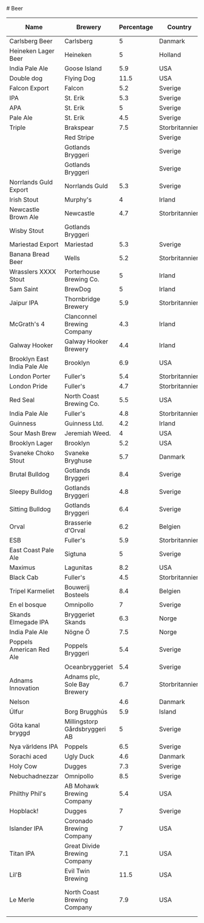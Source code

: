 <div class="container" role="main">
# Beer

| Name | Brewery | Percentage | Country | Type | S-Score | O-Score |
| ---- | --------| ---------- | ------- | ---- | ------- | -------
| Carlsberg Beer | Carlsberg | 5 | Danmark | Lager | 2 | 2 |
| Heineken Lager Beer | Heineken | 5 | Holland | Lager | 3 | 3 |
| India Pale Ale | Goose Island | 5.9 | USA | IPA | 5 | 4 |
| Double dog | Flying Dog | 11.5 | USA | Double IPA | 2 | 3 |
| Falcon Export | Falcon | 5.2 | Sverige | Lager | 4 | 3 |
| IPA | St. Erik | 5.3 | Sverige | IPA | 4 | 4 |
| APA | St. Erik | 5 | Sverige | APA | 3 | 3 |
| Pale Ale | St. Erik | 4.5 | Sverige | Pale Ale | 4 | 3 |
| Triple | Brakspear | 7.5 | Storbritannien | Strong Ale | 4 | 4 |
|   | Red Stripe |   | Sverige | Lager | 4 | 3 |
|   | Gotlands Bryggeri |   | Sverige | IPA | 3 | 3 |
|   | Gotlands Bryggeri |   | Sverige | Pale Ale | 2 | 2 |
| Norrlands Guld Export | Norrlands Guld | 5.3 | Sverige | Lager | 3 | 2 |
| Irish Stout | Murphy's | 4 | Irland | Stout | 4 | 3 |
| Newcastle Brown Ale | Newcastle | 4.7 | Storbritannien | Ale | 3 | 3 |
| Wisby Stout | Gotlands Bryggeri | |  | Sverige | Stout | 3 | |
| Mariestad Export | Mariestad | 5.3 | Sverige | Lager | 2 | |
| Banana Bread Beer | Wells | 5.2 | Storbritannien | Fruit | 3 | |
| Wrasslers XXXX Stout | Porterhouse Brewing Co. | 5 | Irland | Stout | 1 | 4 |
| 5am Saint | BrewDog | 5 | Irland | Amber Ale | 5 | 3 |
| Jaipur IPA | Thornbridge Brewery | 5.9 | Storbritannien | IPA | 4 | 3 |
| McGrath's 4 | Clanconnel Brewing Company | 4.3 | Irland | Stout | 2 | 3 |
| Galway Hooker | Galway Hooker Brewery | 4.4 | Irland | APA | 4 | 4 |
| Brooklyn East India Pale Ale | Brooklyn | 6.9 | USA | IPA | 4 | 3 |
| London Porter | Fuller's | 5.4 | Storbritannien | Porter | 2 | 3 |
| London Pride | Fuller's | 4.7 | Storbritannien | Pale Ale | 3 | 3 |
| Red Seal | North Coast Brewing Co. | 5.5 | USA | Amber Ale | 3 | 3 |
| India Pale Ale | Fuller's | 4.8 | Storbritannien | IPA | 3 | 3 |
| Guinness | Guinness Ltd. | 4.2 | Irland | Stout | 2 | 3 |
| Sour Mash Brew | Jeremiah Weed. | 4 | USA | | 2 | 3 |
| Brooklyn Lager |Brooklyn |5.2 |USA |Lager |2 | |
| Svaneke Choko Stout | Svaneke Bryghuse | 5.7 | Danmark | Stout | 3 | 3 |
| Brutal Bulldog | Gotlands Bryggeri | 8.4 | Sverige | Double IPA | 5 | 4 |
| Sleepy Bulldog | Gotlands Bryggeri | 4.8 | Sverige | APA |   | 3 |
| Sitting Bulldog | Gotlands Bryggeri | 6.4 | Sverige | IPA |   | 3  |
| Orval | Brasserie d'Orval | 6.2 | Belgien | Trappist | 4 | 3  |
| ESB | Fuller's | 5.9 | Storbritannien | Bitter | 4 | 3  |
| East Coast Pale Ale | Sigtuna | 5 | Sverige | Pale Ale | 5 | 4  |
| Maximus | Lagunitas | 8.2 | USA | IPA | 4 | 4  |
| Black Cab | Fuller's | 4.5 | Storbritannien | Stout | 2 | 3  |
| Tripel Karmeliet | Bouwerij Bosteels | 8.4 | Belgien | Triple | 2 | 1  |
| En el bosque | Omnipollo | 7 | Sverige | Amber Ale | 2 | 3  |
| Skands Elmegade IPA | Bryggeriet Skands | 6.3 | Norge | IPA | 4 | 2  |
| India Pale Ale | Nögne Ö | 7.5 | Norge | IPA | 4 | 4  |
| Poppels American Red Ale | Poppels Bryggeri | 5.4 | Sverige | APA | 4 | 4  |
|   | Oceanbryggeriet | 5.4 | Sverige | IPA | 3 | 3  |
| Adnams Innovation | Adnams plc, Sole Bay Brewery | 6.7 | Storbritannien | IPA | 4 | 3  |
| Nelson |   | 4.6 | Danmark | Pale Ale | 3 | 3  |
| Úlfur | Borg Brugghús | 5.9 | Island | IPA | 4 | 3  |
| Göta kanal bryggd | Millingstorp Gårdsbryggeri AB | 5 | Sverige | Lager | 2 | 2  |
| Nya världens IPA | Poppels | 6.5 | Sverige | Lager | 1 | 4  |
| Sorachi aced | Ugly Duck | 4.6 | Danmark | Pale Ale | 2 | 2  |
| Holy Cow | Dugges | 7.3 | Sverige | IPA | 3 | 2  |
| Nebuchadnezzar | Omnipollo | 8.5 | Sverige | IPA | 4 | 4  |
| Philthy Phil's | AB Mohawk Brewing Company | 5.4 | USA | APA | 3 | 3  |
| Hopblack! | Dugges | 7 | Sverige | Black IPA |   | 2  |
| Islander IPA | Coronado Brewing Company | 7 | USA | IPA | 2 | 2  |
| Titan IPA | Great Divide Brewing Company | 7.1 | USA | IPA | 5 | 5  |
| Lil'B | Evil Twin Brewing | 11.5 | USA | Imperial Porter | 2 | 4  |
| Le Merle | North Coast Brewing Company | 7.9 | USA | Belgian Style Farmhouse Ale | 3 | 3  |
</div>
